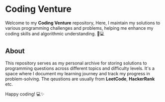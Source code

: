 # Coding Venture
Welcome to my **Coding Venture** repository, Here, I maintain my solutions to various programming challenges and problems, helping me enhance my coding skills and algorithmic understanding. 🧠💻

## About
This repository serves as my personal archive for storing solutions to programming questions across different topics and difficulty levels. It's a space where I document my learning journey and track my progress in problem-solving.
The qeustions are usually from **LeetCode**, **HackerRank** etc.

Happy coding! 💻✨
